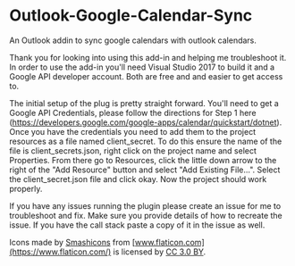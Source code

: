 # Outlook-Google-Calendar-Sync
An Outlook addin to sync google calendars with outlook calendars.

Thank you for looking into using this add-in and helping me troubleshoot it. In order to use the add-in you'll need Visual Studio 2017 to
build it and a Google API developer account. Both are free and and easier to get access to. 

The initial setup of the plug is pretty straight forward. You'll need to get a Google API Credentials, please follow the directions for
Step 1 here (https://developers.google.com/google-apps/calendar/quickstart/dotnet). Once you have the credentials you need to add them to
the project resources as a file named client_secret. To do this ensure the name of the file is client_secrets.json, right click on the
project name and select Properties. From there go to Resources, click the little down arrow to the right of the "Add Resource" button and
select "Add Existing File...". Select the client_secret.json file and click okay. Now the project should work properly.

If you have any issues running the plugin please create an issue for me to troubleshoot and fix. Make sure you provide details of how to
recreate the issue. If you have the call stack paste a copy of it in the issue as well.


Icons made by [Smashicons](https://www.flaticon.com/authors/smashicons) from [www.flaticon.com](https://www.flaticon.com/) is licensed by [CC 3.0 BY](http://creativecommons.org/licenses/by/3.0/).
